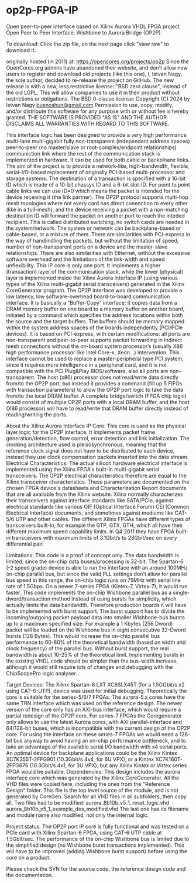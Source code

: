 # op2p-FPGA-IP
Open peer-to-peer interface based on Xilinx Aurora VHDL FPGA project
Open Peer to Peer Interface, Wishbone to Aurora Bridge (OP2P).

To download: Click the zip file, on the next page click "view raw" to download it.

originally hosted (in 2011) at: 
https://opencores.org/projects/op2p
Since the OpenCores.org admins have abandoned their website, and don't allow new users to register and download old projects (like this one), I, Istvan Nagy, the sole author, decided to re-release the project on GitHub. The new release is with a new, less restrictive license: "BSD zero clause", instead of the old LGPL. This will allow companies to use it in their product without restrictions or obligations.
The BSD 0-clause license: Copyright (C) 2024 by Istvan Nagy buenoshun@gmail.com 
Permission to use, copy, modify, and/or distribute this software for any purpose with or without fee is hereby granted. THE SOFTWARE IS PROVIDED "AS IS" AND THE AUTHOR DISCLAIMS ALL WARRANTIES WITH REGARD TO THIS SOFTWARE.

This interface logic has been designed to provide a very high performance multi-lane multi-gigabit fully non-transparent (independent address spaces) peer-to-peer (no master/slave or root-complex/endpoint relationships) communiction link where the rest of the communication stack is implemented in hardware. It can be used for both cable or backplnane links. The aim of the project is to provide a network-like, high-bandwidth, flexible, serial-I/O-based replacement of originally PCI-based multi-processor and storage systems.
The destination of a transaction is specified with a 16-bit ID which is made of a 10-bit chassys ID and a 6-bit slot-ID. For point to point cable links we can use ID=0 which means the packet is intended for the device receiving it (the link partner). The OP2P protocol supports multi-hop mesh topologies where not every card has direct conenction to every other (like in a full-mesh), and the device receiving a packet with a non-matching destination ID will forward the packet on another port to reach the inteded recipient. This is called distributed switching, no switch cards are needed in the system/network. The system or network can be backplane-based or cable-based, or a mixture of them. There are similarities with PCI-express in the way of handlindling the packets, but without the limitation of speed, number of non-transparent ports on a device and the master-slave relationships. There are also similarities with Ethernet, without the excessive software overhead and the limitations of the link-width and speed unflexibility.
This IP core is only one port. It implements a higher (transaction) layer of the communication stack, while the lower (physical) layer is implemented inside the Xilinx Aurora interface IP (using various types of the Xilinx multi-gigabit serial transceivers) generated in the Xilinx CoreGenerator program. The OP2P interface was developed to provide a low latency, low software-overhead board-to-board communication interface. It is basically a “Buffer-Copy” interface; it copies data from a DRAM memory buffer on one board to a memory buffer on another board, initiated by a command which specifies the address locations within both the source and the target buffers. The buffers should be memory mapped within the system address spaces of the boards independently (PCI/PCIe devices). It is based on PCI-express, with certain modifications: all ports are non-transparent and peer-to-peer supports packet forwarding in indirect mesh connections without the on-board system processor’s (usually X86 high performance processor like Intel Core-x, Xeon…) intervention. This interface cannot be used to replace a master-peripheral type PCI system, since it requires more intelligence in a peripheral card, and it is not compatible with the PCI Plug&Play BIOS/software, also all ports are non-transparent. The host (x86) processor does not read/write data directly from/to the OP2P port, but instead it provides a command (fill up 5 FIFOs with transaction parameters) to allow the OP2P port logic to take the data from/to the local DRAM buffer. A complete bridge/switch (FPGA chip logic) would consist of multiple OP2P ports with a local DRAM buffer, and the host (X86 processor) will have to read/write that DRAM buffer directly instead of reading/writing the ports.

About the Xilinx Aurora Interface IP Core:
This core is used as the physical layer logic for the OP2P interface. It implements packet frame generation/detection, flow control, error detection and link initialization. The clocking architecture used is pleisosynchronous, meaning that the reference clock signal does not have to be distributed to each device, instead they use clock compensation packets inserted into the data stream.
Electrical Characteristics: The actual silicon hardware electrical interface is implemented using the Xilinx FPGA's built-in multi-gigabit serial transceivers. The OP2P electrical characteristics therefore are equal to the Xilinx transceiver characteristics. These parameters are documented on the chosen FPGA device's datasheets and Characterization Report documents that are all available from the Xilinx website. Xilinx normally characterizes their transceivers against interface standards like SATA/PCIe, against electrical standards like various OIF (Optical Interface Forum) CEI (Common Electrical Interface) documents, and sometimes against mediums like CAT-5/6 UTP and other cables. The different Xilinx FPGAs have different types of transceivers built-in, for example the GTP, GTX, GTH, which all have their different maximum speed capability limits. In Q4 2011 they have FPGA built-in transceivers with maximum limits of 3.1Gbit/s to 28Gbit/sec on every differential pair.

Limitations:
This code is a proof of concept only. The data bandwidth is limited, since the on-chip data buses/processing is 32-bit. The Spartan-6 (-2 speed grade) device is able to run the interface with an around 100MHz on-chip parallel bus, but since the valid PLL settings don't allow for parallel bus speed in this range, the on-chip logic runs on 75MHz with serial line rate of 1.5Gbps. On a newer 7-series FPGA (Kintex-7, Virtex-7), it would run faster.
This code implements the on-chip Wishbone parallel bus as a single-dword/transaction method instead of using bursts for simplicity, which actually limits the data bandwidth. Therefore production boards it will have to be implemented with burst support. The burst support has to divide the incoming/outgoing packet payload data into smaller Wishbone-bus bursts up to a maximum specified size. For example a 1 Kbytes (256 Dword) packet will be loaded on the Wishbone bus in eight consecutive 32-Dword bursts (128 Bytes). This would increase the on-chip parallel bus performance to 60-80% of the theoretical bandwidth (based on width and clock frequency) of the parallel bus. Without burst support, the real bandwidth is about 10-25% of the theoretical limit. Implementing bursts in the existing VHDL code should be simpler than the bus-width increase, although it would still require lots of changes and debugging with the ChipScopePro logic analyser.

Target Devices:
The Xilinx Spartan-6 LXT XC6SLX45T (for a 1.5GGbit/s x2 using CAT-6-UTP), device was used for initial debugging. Theoretically the core is suitable for the series-5/6/7 FPGAs. The aurora-5.x cores have the same TRN interface which was used on the reference design. The newer version of the core only has an AXI-bus interface, which would require a partial redesign of the OP2P core. For series-7 FPGAs the Coregenerator only allows to use the latest Aurora cores, with AXI parallel-interface and 64/128-bit buses, which is incompatible with the current design of the OP2P core. For using the interface on these series-7 FPGAs we would need a 128-bit bus anyway to avoid having an on-chip performance bottleneck, and to take an advantage of the available serial I/O bandwidth with x4 serial ports. An optimal device for backplane applications could be the Xilinx Kintex XC7K355T-2FFG901 (10.3Gbit/s 4x4, for 6U VPX), or a Kintex XC7K160T-2FFG676 (10.3Gbit/s 4x1, for 3U VPX), but any Xilinx Kintex or Virtex series FPGA would be suitable.
Dependencies:
This design includes the aurora interface core which was generated by the Xilinx CoreGenerator. All the VHD files were copied here, including the ones from the "Reference Design" folder. This file is the top level source of the module, and is not generated by CoreGen. Search for all VHD files in all subfolders, then copy all.
Two files had to be modified:
aurora_8b10b_v5_1_reset_logic.vhd
aurora_8b10b_v5_1_example_des_modified.vhd
The last one has its filename and module name also modified, not only the internal logic.

Project status:
The OP2P port IP core is fully functional and was tested on a PCIe card with Xilinx Spartan-6 FPGA, using CAT-6 UTP cable at 1.5Gbit/sec. The performance of the on-chip Wishbone bus is limited due to the simplified design (no Wishbone burst transactions implemented). This will have to be improved (adding Wishbone burst support) before using the core on a product.

Please check the SVN for the source code, the reference design code and the documentation.
